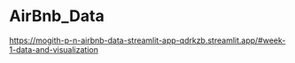 # AirBnb_Data

https://mogith-p-n-airbnb-data-streamlit-app-qdrkzb.streamlit.app/#week-1-data-and-visualization
